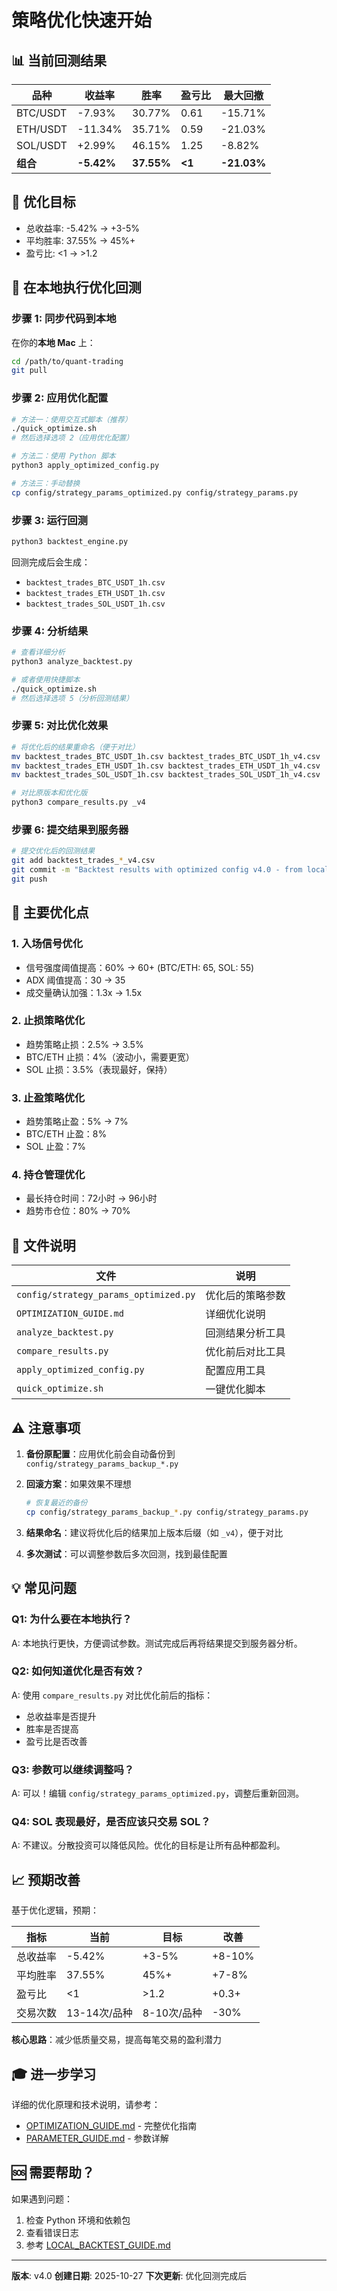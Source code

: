 # 策略优化快速开始

## 📊 当前回测结果

| 品种 | 收益率 | 胜率 | 盈亏比 | 最大回撤 |
|------|--------|------|--------|----------|
| BTC/USDT | -7.93% | 30.77% | 0.61 | -15.71% |
| ETH/USDT | -11.34% | 35.71% | 0.59 | -21.03% |
| SOL/USDT | +2.99% | 46.15% | 1.25 | -8.82% |
| **组合** | **-5.42%** | **37.55%** | **<1** | **-21.03%** |

## 🎯 优化目标

- 总收益率: -5.42% → +3-5%
- 平均胜率: 37.55% → 45%+
- 盈亏比: <1 → >1.2

## 🚀 在本地执行优化回测

### 步骤 1: 同步代码到本地

在你的**本地 Mac** 上：

```bash
cd /path/to/quant-trading
git pull
```

### 步骤 2: 应用优化配置

```bash
# 方法一：使用交互式脚本（推荐）
./quick_optimize.sh
# 然后选择选项 2（应用优化配置）

# 方法二：使用 Python 脚本
python3 apply_optimized_config.py

# 方法三：手动替换
cp config/strategy_params_optimized.py config/strategy_params.py
```

### 步骤 3: 运行回测

```bash
python3 backtest_engine.py
```

回测完成后会生成：
- `backtest_trades_BTC_USDT_1h.csv`
- `backtest_trades_ETH_USDT_1h.csv`
- `backtest_trades_SOL_USDT_1h.csv`

### 步骤 4: 分析结果

```bash
# 查看详细分析
python3 analyze_backtest.py

# 或者使用快捷脚本
./quick_optimize.sh
# 然后选择选项 5（分析回测结果）
```

### 步骤 5: 对比优化效果

```bash
# 将优化后的结果重命名（便于对比）
mv backtest_trades_BTC_USDT_1h.csv backtest_trades_BTC_USDT_1h_v4.csv
mv backtest_trades_ETH_USDT_1h.csv backtest_trades_ETH_USDT_1h_v4.csv
mv backtest_trades_SOL_USDT_1h.csv backtest_trades_SOL_USDT_1h_v4.csv

# 对比原版本和优化版
python3 compare_results.py _v4
```

### 步骤 6: 提交结果到服务器

```bash
# 提交优化后的回测结果
git add backtest_trades_*_v4.csv
git commit -m "Backtest results with optimized config v4.0 - from local Mac"
git push
```

## 🔧 主要优化点

### 1. 入场信号优化
- 信号强度阈值提高：60% → 60+ (BTC/ETH: 65, SOL: 55)
- ADX 阈值提高：30 → 35
- 成交量确认加强：1.3x → 1.5x

### 2. 止损策略优化
- 趋势策略止损：2.5% → 3.5%
- BTC/ETH 止损：4%（波动小，需要更宽）
- SOL 止损：3.5%（表现最好，保持）

### 3. 止盈策略优化
- 趋势策略止盈：5% → 7%
- BTC/ETH 止盈：8%
- SOL 止盈：7%

### 4. 持仓管理优化
- 最长持仓时间：72小时 → 96小时
- 趋势市仓位：80% → 70%

## 📁 文件说明

| 文件 | 说明 |
|------|------|
| `config/strategy_params_optimized.py` | 优化后的策略参数 |
| `OPTIMIZATION_GUIDE.md` | 详细优化说明 |
| `analyze_backtest.py` | 回测结果分析工具 |
| `compare_results.py` | 优化前后对比工具 |
| `apply_optimized_config.py` | 配置应用工具 |
| `quick_optimize.sh` | 一键优化脚本 |

## ⚠️ 注意事项

1. **备份原配置**：应用优化前会自动备份到 `config/strategy_params_backup_*.py`

2. **回滚方案**：如果效果不理想
   ```bash
   # 恢复最近的备份
   cp config/strategy_params_backup_*.py config/strategy_params.py
   ```

3. **结果命名**：建议将优化后的结果加上版本后缀（如 `_v4`），便于对比

4. **多次测试**：可以调整参数后多次回测，找到最佳配置

## 💡 常见问题

### Q1: 为什么要在本地执行？
A: 本地执行更快，方便调试参数。测试完成后再将结果提交到服务器分析。

### Q2: 如何知道优化是否有效？
A: 使用 `compare_results.py` 对比优化前后的指标：
- 总收益率是否提升
- 胜率是否提高
- 盈亏比是否改善

### Q3: 参数可以继续调整吗？
A: 可以！编辑 `config/strategy_params_optimized.py`，调整后重新回测。

### Q4: SOL 表现最好，是否应该只交易 SOL？
A: 不建议。分散投资可以降低风险。优化的目标是让所有品种都盈利。

## 📈 预期改善

基于优化逻辑，预期：

| 指标 | 当前 | 目标 | 改善 |
|------|------|------|------|
| 总收益率 | -5.42% | +3-5% | +8-10% |
| 平均胜率 | 37.55% | 45%+ | +7-8% |
| 盈亏比 | <1 | >1.2 | +0.3+ |
| 交易次数 | 13-14次/品种 | 8-10次/品种 | -30% |

**核心思路**：减少低质量交易，提高每笔交易的盈利潜力

## 🎓 进一步学习

详细的优化原理和技术说明，请参考：
- [OPTIMIZATION_GUIDE.md](OPTIMIZATION_GUIDE.md) - 完整优化指南
- [PARAMETER_GUIDE.md](PARAMETER_GUIDE.md) - 参数详解

## 🆘 需要帮助？

如果遇到问题：
1. 检查 Python 环境和依赖包
2. 查看错误日志
3. 参考 [LOCAL_BACKTEST_GUIDE.md](LOCAL_BACKTEST_GUIDE.md)

---

**版本**: v4.0
**创建日期**: 2025-10-27
**下次更新**: 优化回测完成后
